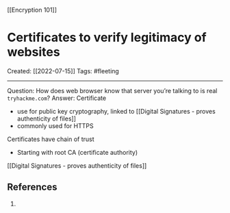 [[Encryption 101]]

# Certificates to verify legitimacy of websites
Created:  [[2022-07-15]]
Tags: #fleeting 

---
Question: How does web browser know that server you’re talking to is real `tryhackme.com`?
Answer: Certificate


- use for public key cryptography, linked to [[Digital Signatures - proves authenticity of files]]
- commonly used for HTTPS

Certificates have chain of trust
- Starting with root CA (certificate authority)


[[Digital Signatures - proves authenticity of files]]






## References
1. 